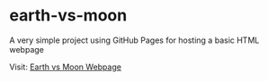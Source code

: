 # earth-vs-moon
A very simple project using GitHub Pages for hosting a basic HTML webpage 

Visit: <a href="https://dsonigladiator.github.io/earth-vs-moon/" target="_blank"> Earth vs Moon Webpage </a>

